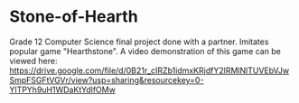 # Stone-of-Hearth
Grade 12 Computer Science final project done with a partner. Imitates popular game "Hearthstone".
A video demonstration of this game can be viewed here:
https://drive.google.com/file/d/0B21r_cIRZb1idmxKRjdfY2lRMlNlTUVEbVJwSmpFSGFtVGVr/view?usp=sharing&resourcekey=0-YlTPYh9uH1WDaKtYdlfOMw
